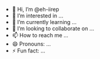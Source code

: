 - 👋 Hi, I’m @eh-iirep
- 👀 I’m interested in ...
- 🌱 I’m currently learning ...
- 💞️ I’m looking to collaborate on ...
- 📫 How to reach me ...
- 😄 Pronouns: ...
- ⚡ Fun fact: ...

<!---
eh-iirep/eh-iirep is a ✨ special ✨ repository because its `README.md` (this file) appears on your GitHub profile.
You can click the Preview link to take a look at your changes.
--->
